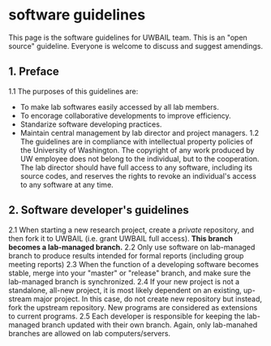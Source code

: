 # software guidelines
This page is the software guidelines for UWBAIL team. This is an "open source" guideline. Everyone is welcome to discuss and suggest amendings.
## 1. Preface
1.1 The purposes of this guidelines are:
* To make lab softwares easily accessed by all lab members.
* To encorage collaborative developments to improve efficiency.
* Standarize software developing practices.
* Maintain central management by lab director and project managers.
1.2 The guidelines are in compliance with intellectual property policies of the University of Washington. The copyright of any work produced by UW employee does not belong to the individual, but to the cooperation. The lab director should have full access to any software, including its source codes, and reserves the rights to revoke an individual's access to any software at any time. 
## 2. Software developer's guidelines
2.1 When starting a new research project, create a *private* repository, and then fork it to UWBAIL (i.e. grant UWBAIL full access). **This branch becomes a lab-managed branch.**
2.2 Only use software on lab-managed branch to produce results intended for formal reports (including group meeting reports)
2.3 When the function of a developing software becomes stable, merge into your "master" or "release" branch, and make sure the lab-managed branch is synchronized.
2.4 If your new project is not a standalone, all-new project, it is most likely dependent on an existing, up-stream major project. In this case, do not create new repository but instead, fork the upstream repository. New programs are considered as extensions to current programs.
2.5 Each developer is responsible for keeping the lab-managed branch updated with their own branch. Again, only lab-manahed branches are allowed on lab computers/servers.
